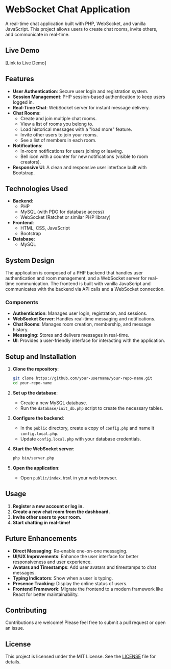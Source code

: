# WebSocket Chat Application

A real-time chat application built with PHP, WebSocket, and vanilla JavaScript. This project allows users to create chat rooms, invite others, and communicate in real-time.

## Live Demo

[Link to Live Demo]

## Features

- **User Authentication**: Secure user login and registration system.
- **Session Management**: PHP session-based authentication to keep users logged in.
- **Real-Time Chat**: WebSocket server for instant message delivery.
- **Chat Rooms**:
  - Create and join multiple chat rooms.
  - View a list of rooms you belong to.
  - Load historical messages with a "load more" feature.
  - Invite other users to join your rooms.
  - See a list of members in each room.
- **Notifications**:
  - In-room notifications for users joining or leaving.
  - Bell icon with a counter for new notifications (visible to room creators).
- **Responsive UI**: A clean and responsive user interface built with Bootstrap.

## Technologies Used

- **Backend**:
  - PHP
  - MySQL (with PDO for database access)
  - WebSocket (Ratchet or similar PHP library)
- **Frontend**:
  - HTML, CSS, JavaScript
  - Bootstrap
- **Database**:
  - MySQL

## System Design

The application is composed of a PHP backend that handles user authentication and room management, and a WebSocket server for real-time communication. The frontend is built with vanilla JavaScript and communicates with the backend via API calls and a WebSocket connection.

### Components

- **Authentication**: Manages user login, registration, and sessions.
- **WebSocket Server**: Handles real-time messaging and notifications.
- **Chat Rooms**: Manages room creation, membership, and message history.
- **Messaging**: Stores and delivers messages in real-time.
- **UI**: Provides a user-friendly interface for interacting with the application.

## Setup and Installation

1. **Clone the repository**:
   ```bash
   git clone https://github.com/your-username/your-repo-name.git
   cd your-repo-name
   ```

2. **Set up the database**:
   - Create a new MySQL database.
   - Run the `database/init_db.php` script to create the necessary tables.

3. **Configure the backend**:
   - In the `public` directory, create a copy of `config.php` and name it `config.local.php`.
   - Update `config.local.php` with your database credentials.

4. **Start the WebSocket server**:
   ```bash
   php bin/server.php
   ```

5. **Open the application**:
   - Open `public/index.html` in your web browser.

## Usage

1. **Register a new account or log in.**
2. **Create a new chat room from the dashboard.**
3. **Invite other users to your room.**
4. **Start chatting in real-time!**

## Future Enhancements

- **Direct Messaging**: Re-enable one-on-one messaging.
- **UI/UX Improvements**: Enhance the user interface for better responsiveness and user experience.
- **Avatars and Timestamps**: Add user avatars and timestamps to chat messages.
- **Typing Indicators**: Show when a user is typing.
- **Presence Tracking**: Display the online status of users.
- **Frontend Framework**: Migrate the frontend to a modern framework like React for better maintainability.

## Contributing

Contributions are welcome! Please feel free to submit a pull request or open an issue.

## License

This project is licensed under the MIT License. See the [LICENSE](LICENSE) file for details.
